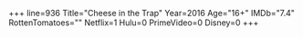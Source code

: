 +++
line=936
Title="Cheese in the Trap"
Year=2016
Age="16+"
IMDb="7.4"
RottenTomatoes=""
Netflix=1
Hulu=0
PrimeVideo=0
Disney=0
+++

